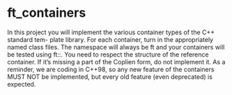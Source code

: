 # ft_containers
In this project you will implement the various container types of the C++ standard tem- plate library.
For each container, turn in the appropriately named class files.
The namespace will always be ft and your containers will be tested using ft::<container>. You need to respect the structure of the reference container. If it’s missing a part of the Coplien form, do not implement it.
As a reminder, we are coding in C++98, so any new feature of the containers MUST NOT be implemented, but every old feature (even deprecated) is expected.
